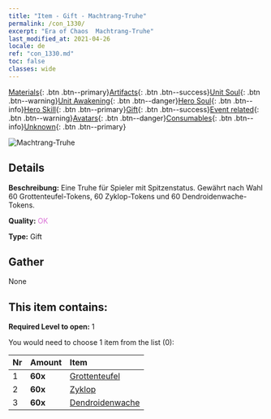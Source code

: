 ```yaml
---
title: "Item - Gift - Machtrang-Truhe"
permalink: /con_1330/
excerpt: "Era of Chaos  Machtrang-Truhe"
last_modified_at: 2021-04-26
locale: de
ref: "con_1330.md"
toc: false
classes: wide
---
```

 [Materials](/ItemsDE/){: .btn .btn--primary}[Artifacts](/ItemsDE/Artifacts/){: .btn .btn--success}[Unit Soul](/ItemsDE/UnitSoul/){: .btn .btn--warning}[Unit Awakening](/ItemsDE/UnitAwakening/){: .btn .btn--danger}[Hero Soul](/ItemsDE/HeroSoul/){: .btn .btn--info}[Hero Skill](/ItemsDE/HeroSkill/){: .btn .btn--primary}[Gift](/ItemsDE/Gift/){: .btn .btn--success}[Event related](/ItemsDE/Events/){: .btn .btn--warning}[Avatars](/ItemsDE/Avatars/){: .btn .btn--danger}[Consumables](/ItemsDE/Consumables/){: .btn .btn--info}[Unknown](/ItemsDE/Unknown/){: .btn .btn--primary}

 ![Machtrang-Truhe](/images/t/i_905001.png)

## Details
 **Beschreibung:** Eine Truhe für Spieler mit Spitzenstatus. Gewährt nach Wahl 60 Grottenteufel-Tokens, 60 Zyklop-Tokens und 60 Dendroidenwache-Tokens.

 **Quality:** <span style="color: #DA70D6">OK</span>

 **Type:** Gift

## Gather

  None

## This item contains:

 **Required Level to open:** 1

 You would need to choose 1 item from the list (0):

  | Nr | Amount |     Item    |
  |:---|:-------|:------------|
  | 1 |  **60x** | [Grottenteufel](/ItemsDE/unt_230/) |  | 
  | 2 |  **60x** | [Zyklop](/ItemsDE/unt_222/) |  | 
  | 3 |  **60x** | [Dendroidenwache](/ItemsDE/unt_203/) |  | 
